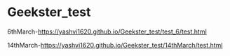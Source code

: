 # Geekster_test

6thMarch-https://yashvi1620.github.io/Geekster_test/test_6/test.html

14thMarch-https://yashvi1620.github.io/Geekster_test/14thMarch/test.html
